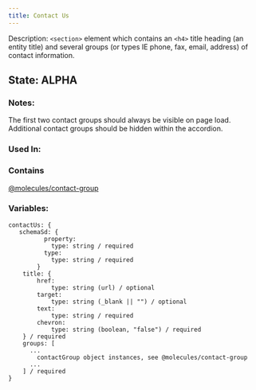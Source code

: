```yaml
---
title: Contact Us
---
```

Description: `<section>` element which contains an `<h4>` title heading (an entity title) and several groups (or types IE phone, fax, email, address) of contact information.

## State: ALPHA

### Notes:
The first two contact groups should always be visible on page load.  Additional contact groups should be hidden within the accordion.

### Used In:

### Contains
[@molecules/contact-group](?p=molecules-contact-group)

### Variables:
~~~
contactUs: {
   schemaSd: {
          property: 
            type: string / required
          type: 
            type: string / required
        }
    title: {
        href:
            type: string (url) / optional
        target:
            type: string (_blank || "") / optional
        text:
            type: string / required
        chevron:
            type: string (boolean, "false") / required
    } / required
    groups: [
      ...
        contactGroup object instances, see @molecules/contact-group
      ...
    ] / required
}
~~~
